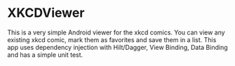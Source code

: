 # XKCDViewer
This is a very simple Android viewer for the xkcd comics. You can view any existing xkcd comic, mark them as favorites and save them in a list. This app uses dependency injection with Hilt/Dagger, View Binding, Data Binding and has a simple unit test.
